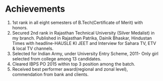# Achievements

1. 1st rank in all eight semesters of B.Tech(Certificate of Merit) with honors.
2. Secured 2nd rank in Rajasthan Technical University (Silver Medalist) in my branch. Published in Rajasthan Patrika, Dainik Bhaskar, Hindustan Times with headline-HAUSLE KI JEET and Interview for Sahara TV, ETV & local TV channels.
3. Selected for Indian Army, under University Entry Scheme, 2011- Only girl selected from college among 13 candidates.
4. Cleared IBPS PO 2015 within top 3 position among the batch.
5. Received best performer award(regional and zonal level), commendation from bank and clients.
